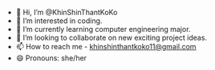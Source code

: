 - 👋 Hi, I’m @KhinShinThantKoKo
- 👀 I’m interested in coding. 
- 🌱 I’m currently learning computer engineering major.
- 💞️ I’m looking to collaborate on new exciting project ideas.
- 📫 How to reach me - khinshinthantkoko11@gmail.com
- 😄 Pronouns: she/her

<!---
KhinShinThantKoKo1/KhinShinThantKoKo1 is a ✨ special ✨ repository because its `README.md` (this file) appears on your GitHub profile.
You can click the Preview link to take a look at your changes.
--->
